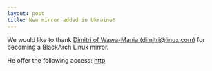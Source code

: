 ```yaml
---
layout: post
title: New mirror added in Ukraine!
---
```


We would like to thank [Dimitri of Wawa-Mania (dimitri@linux.com)](https://forum.wawa-mania.ec/) for becoming a BlackArch Linux mirror.

He offer the following access: [http](http://blackarch.wawa-mania.to/)